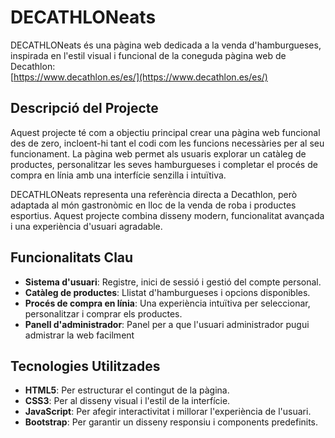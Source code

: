 # DECATHLONeats

DECATHLONeats és una pàgina web dedicada a la venda d'hamburgueses, inspirada en l'estil visual i funcional de la coneguda pàgina web de Decathlon:  
[https://www.decathlon.es/es/](https://www.decathlon.es/es/)

## Descripció del Projecte
Aquest projecte té com a objectiu principal crear una pàgina web funcional des de zero, incloent-hi tant el codi com les funcions necessàries per al seu funcionament. La pàgina web permet als usuaris explorar un catàleg de productes, personalitzar les seves hamburgueses i completar el procés de compra en línia amb una interfície senzilla i intuïtiva. 

DECATHLONeats representa una referència directa a Decathlon, però adaptada al món gastronòmic en lloc de la venda de roba i productes esportius. Aquest projecte combina disseny modern, funcionalitat avançada i una experiència d'usuari agradable.

## Funcionalitats Clau
- **Sistema d'usuari**: Registre, inici de sessió i gestió del compte personal.
- **Catàleg de productes**: Llistat d'hamburgueses i opcions disponibles.
- **Procés de compra en línia**: Una experiència intuïtiva per seleccionar, personalitzar i comprar els productes.
- **Panell d'administrador**: Panel per a que l'usuari administrador pugui admistrar la web facilment

## Tecnologies Utilitzades
- **HTML5**: Per estructurar el contingut de la pàgina.
- **CSS3**: Per al disseny visual i l'estil de la interfície.
- **JavaScript**: Per afegir interactivitat i millorar l'experiència de l'usuari.
- **Bootstrap**: Per garantir un disseny responsiu i components predefinits.
